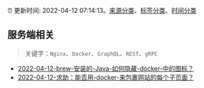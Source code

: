 :alarm_clock: 更新时间: 2022-04-12 07:14:13。[来源分类](../README.md)、[标签分类](../TAGS.md)、[时间分类](../TIMELINE.md)

## 服务端相关


> 关键字：`Nginx`、`Docker`、`GraphQL`、`REST`、`gRPC`



- [2022-04-12-brew-安装的-Java-如何隐藏-docker-中的图标？](https://www.v2ex.com/t/846518) 
- [2022-04-12-求助：能否用-docker-来包裹网站的每个子页面？](https://www.v2ex.com/t/846493) 